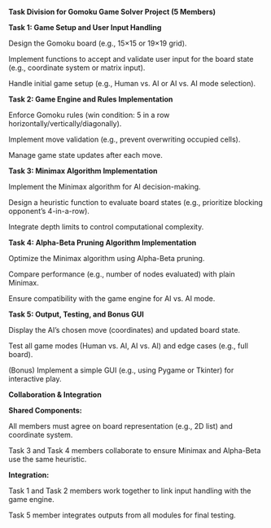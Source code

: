 ****Task Division for Gomoku Game Solver Project (5 Members)****

**Task 1: Game Setup and User Input Handling**

Design the Gomoku board (e.g., 15×15 or 19×19 grid).

Implement functions to accept and validate user input for the board state (e.g., coordinate system or matrix input).

Handle initial game setup (e.g., Human vs. AI or AI vs. AI mode selection).

**Task 2: Game Engine and Rules Implementation**

Enforce Gomoku rules (win condition: 5 in a row horizontally/vertically/diagonally).

Implement move validation (e.g., prevent overwriting occupied cells).

Manage game state updates after each move.

**Task 3: Minimax Algorithm Implementation**

Implement the Minimax algorithm for AI decision-making.

Design a heuristic function to evaluate board states (e.g., prioritize blocking opponent’s 4-in-a-row).

Integrate depth limits to control computational complexity.

**Task 4: Alpha-Beta Pruning Algorithm Implementation**

Optimize the Minimax algorithm using Alpha-Beta pruning.

Compare performance (e.g., number of nodes evaluated) with plain Minimax.

Ensure compatibility with the game engine for AI vs. AI mode.

**Task 5: Output, Testing, and Bonus GUI**

Display the AI’s chosen move (coordinates) and updated board state.

Test all game modes (Human vs. AI, AI vs. AI) and edge cases (e.g., full board).

(Bonus) Implement a simple GUI (e.g., using Pygame or Tkinter) for interactive play.


**Collaboration & Integration**

**Shared Components:**

All members must agree on board representation (e.g., 2D list) and coordinate system.

Task 3 and Task 4 members collaborate to ensure Minimax and Alpha-Beta use the same heuristic.


**Integration:**

Task 1 and Task 2 members work together to link input handling with the game engine.

Task 5 member integrates outputs from all modules for final testing.
